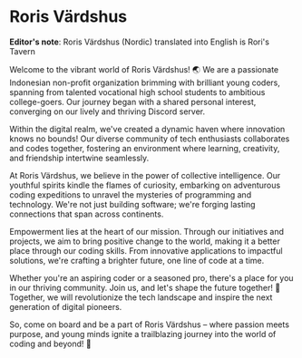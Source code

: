 # Roris Värdshus

**Editor's note**: Roris Värdshus (Nordic) translated into English is Rori's Tavern

Welcome to the vibrant world of Roris Värdshus! 🌏 We are a passionate Indonesian non-profit organization brimming with brilliant young coders, spanning from talented vocational high school students to ambitious college-goers. Our journey began with a shared personal interest, converging on our lively and thriving Discord server.

Within the digital realm, we've created a dynamic haven where innovation knows no bounds! Our diverse community of tech enthusiasts collaborates and codes together, fostering an environment where learning, creativity, and friendship intertwine seamlessly.

At Roris Värdshus, we believe in the power of collective intelligence. Our youthful spirits kindle the flames of curiosity, embarking on adventurous coding expeditions to unravel the mysteries of programming and technology. We're not just building software; we're forging lasting connections that span across continents.

Empowerment lies at the heart of our mission. Through our initiatives and projects, we aim to bring positive change to the world, making it a better place through our coding skills. From innovative applications to impactful solutions, we're crafting a brighter future, one line of code at a time.

Whether you're an aspiring coder or a seasoned pro, there's a place for you in our thriving community. Join us, and let's shape the future together! 🚀 Together, we will revolutionize the tech landscape and inspire the next generation of digital pioneers.

So, come on board and be a part of Roris Värdshus – where passion meets purpose, and young minds ignite a trailblazing journey into the world of coding and beyond! 🌟
